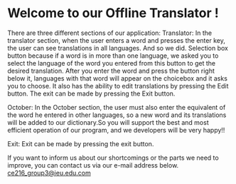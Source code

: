 # Welcome to our Offline Translator !

There are three different sections of our application: Translator: In the translator section, when the user enters a word and presses the enter key, the user can see translations in all languages. And so we did. Selection box button because if a word is in more than one language, we asked you to select the language of the word you entered from this button to get the desired translation. After you enter the word and press the button right below it, languages with that word will appear on the choicebox and it asks you to choose. It also has the ability to edit translations by pressing the Edit button. The exit can be made by pressing the Exit button.

October: In the October section, the user must also enter the equivalent of the word he entered in other languages, so a new word and its translations will be added to our dictionary.So you will support the best and most efficient operation of our program, and we developers will be very happy!!

Exit: Exit can be made by pressing the exit button.

If you want to inform us about our shortcomings or the parts we need to improve, you can contact us via our e-mail address below. ce216_group3@ieu.edu.com
